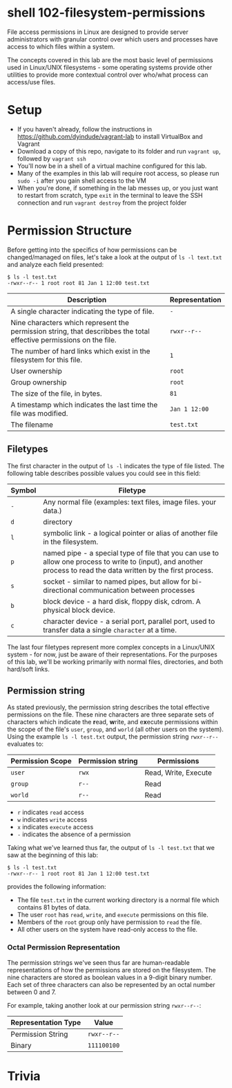 # shell 102-filesystem-permissions
File access permissions in Linux are designed to provide server administrators with granular control over which users and processes have access to which files within a system.

The concepts covered in this lab are the most basic level of permissions used in Linux/UNIX filesystems - some operating systems provide other utilities to provide more contextual control over who/what process can access/use files.

# Setup
- If you haven't already, follow the instructions in https://github.com/dyindude/vagrant-lab to install VirtualBox and Vagrant
- Download a copy of this repo, navigate to its folder and run `vagrant up`, followed by `vagrant ssh`
- You'll now be in a shell of a virtual machine configured for this lab.
- Many of the examples in this lab will require root access, so please run `sudo -i` after you gain shell access to the VM
- When you're done, if something in the lab messes up, or you just want to restart from scratch, type `exit` in the terminal to leave the SSH connection and run `vagrant destroy` from the project folder 

# Permission Structure
Before getting into the specifics of how permissions can be changed/managed on files, let's take a look at the output of `ls -l text.txt` and analyze each field presented:

```
$ ls -l test.txt
-rwxr--r-- 1 root root 81 Jan 1 12:00 test.txt
```

| Description | Representation |
| ----------- | -------------- |
| A single character indicating the type of file. | `-` |
| Nine characters which represent the permission string, that describbes the total effective permissions on the file. | `rwxr--r--` |
| The number of hard links which exist in the filesystem for this file. | `1` |
| User ownership | `root` |
| Group ownership | `root` |
| The size of the file, in bytes. | `81` |
| A timestamp which indicates the last time the file was modified. | `Jan 1 12:00` |
| The filename | `test.txt` |

## Filetypes
The first character in the output of `ls -l` indicates the type of file listed. The following table describes possible values you could see in this field:

| Symbol | Filetype |
| ------ | -------- |
| `-`    | Any normal file (examples: text files, image files. your data.)
| `d`    | directory |
| `l`    | symbolic link - a logical pointer or alias of another file in the filesystem. |
| `p`    | named pipe - a special type of file that you can use to allow one process to write to (input), and another process to read the data written by the first process. |
| `s`    | socket - similar to named pipes, but allow for bi-directional communication between processes |
| `b`    | block device - a hard disk, floppy disk, cdrom. A physical block device. |
| `c`    | character device - a serial port, parallel port, used to transfer data a single `character` at a time. |

The last four filetypes represent more complex concepts in a Linux/UNIX system - for now, just be aware of their representations. For the purposes of this lab, we'll be working primarily with normal files, directories, and both hard/soft links.

## Permission string
As stated previously, the permission string describes the total effective permissions on the file. These nine characters are three separate sets of characters which indicate the **r**ead, **w**rite, and e**x**ecute permissions within the scope of the file's `user`, `group`, and `world` (all other users on the system). Using the example `ls -l test.txt` output, the permission string `rwxr--r--` evaluates to:

| Permission Scope | Permission string | Permissions |
| ---------------- | ----------------- | ----------- |
| `user`           | `rwx`             | Read, Write, Execute |
| `group`          | `r--`             | Read |
| `world`          | `r--`             | Read |

- `r` indicates `read` access
- `w` indicates `write` access
- `x` indicates `execute` access
- `-` indicates the absence of a permission

Taking what we've learned thus far, the output of `ls -l test.txt` that we saw at the beginning of this lab:

```
$ ls -l test.txt
-rwxr--r-- 1 root root 81 Jan 1 12:00 test.txt
```

provides the following information:

- The file `test.txt` in the current working directory is a normal file which contains 81 bytes of data.
- The user `root` has `read`, `write`, and `execute` permissions on this file.
- Members of the `root` group only have permission to `read` the file.
- All other users on the system have read-only access to the file.

### Octal Permission Representation
The permission strings we've seen thus far are human-readable representations of how the permissions are stored on the filesystem. The nine characters are stored as boolean values in a 9-digit binary number. Each set of three characters can also be represented by an octal number between 0 and 7.

For example, taking another look at our permission string `rwxr--r--`:

| Representation Type | Value |
| ------------------- | ----- |
| Permission String | `rwxr--r--` |
| Binary | `111100100` |




# Trivia

